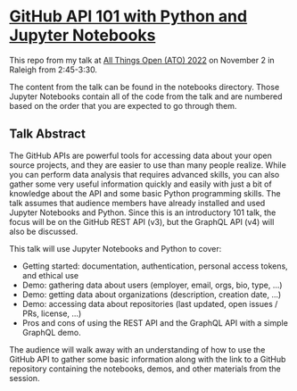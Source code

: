 # [GitHub API 101 with Python and Jupyter Notebooks](https://2022.allthingsopen.org/sessions/github-api-101-with-python-and-jupyter-notebooks/)

This repo from my talk at [All Things Open (ATO)
2022](https://2022.allthingsopen.org/sessions/github-api-101-with-python-and-jupyter-notebooks/)
on November 2 in Raleigh from 2:45-3:30.

The content from the talk can be found in the notebooks directory. Those
Jupyter Notebooks contain all of the code from the talk and are numbered
based on the order that you are expected to go through them.

## Talk Abstract

The GitHub APIs are powerful tools for accessing data about your open source
projects, and they are easier to use than many people realize. While you can
perform data analysis that requires advanced skills, you can also gather some
very useful information quickly and easily with just a bit of knowledge about
the API and some basic Python programming skills. The talk assumes that audience
members have already installed and used Jupyter Notebooks and Python. Since this
is an introductory 101 talk, the focus will be on the GitHub REST API (v3), but
the GraphQL API (v4) will also be discussed.

This talk will use Jupyter Notebooks and Python to cover:

* Getting started: documentation, authentication, personal access tokens, and
  ethical use
* Demo: gathering data about users (employer, email, orgs, bio,
  type, …) 
* Demo: getting data about organizations (description, creation date, …)
* Demo: accessing data about repositories (last updated, open issues / PRs,
  license, …)
* Pros and cons of using the REST API and the GraphQL API with a
  simple GraphQL demo.

The audience will walk away with an understanding of how to use the GitHub API
to gather some basic information along with the link to a GitHub repository
containing the notebooks, demos, and other materials from the session.
